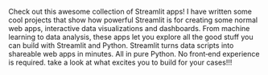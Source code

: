 Check out this awesome collection of Streamlit apps! I have written some cool projects that show how powerful Streamlit is for creating some normal web apps, interactive data visualizations and dashboards. From machine learning to data analysis, these apps let you explore all the good stuff you can build with Streamlit and Python. Streamlit turns data scripts into shareable web apps in minutes. All in pure Python. No front‑end experience is required. take a look at what excites you to build for your cases!!!
